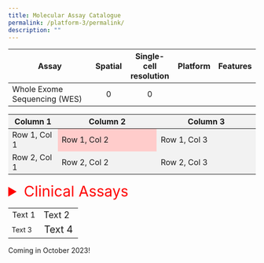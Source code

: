 ```yaml
---
title: Molecular Assay Catalogue
permalink: /platform-3/permalink/
description: ""
---
```



| Assay | Spatial | Single-cell <br> resolution  | Platform |Features |
| -------- | :--: | :-: | ----------- |  - |
| Whole Exome Sequencing (WES)      | 0 | 0    |

<table style="background-color: #f2f2f2;"> <colgroup> <col style="width: 20%;"> <col style="width: 40%;"> <col style="width: 40%;"> </colgroup><colgroup> </colgroup><thead> <tr> <th>Column 1</th> <th>Column 2</th> <th>Column 3</th> </tr> </thead> <tbody> <tr> <td>Row 1, Col 1</td> <td style="background-color: #ffcccb;">Row 1, Col 2</td> <td>Row 1, Col 3</td> </tr> <tr> <td>Row 2, Col 1</td> <td>Row 2, Col 2</td> <td>Row 2, Col 3</td> </tr> </tbody> </table>


<details> <summary style="font-size: 30px; color: red;">Clinical Assays</summary> <table> <thead> <tr> <th>Header 1</th> <th>Header 2</th> <th>Header 3</th> </tr> </thead> <tbody> <tr> <td>Row 1, Col 1</td> <td>Row 1, Col 2</td> <td>Row 1, Col 3</td> </tr> <tr> <td>Row 2, Col 1</td> <td>Row 2, Col 2</td> <td>Row 2, Col 3</td> </tr> </tbody> </table> </details>

<table>
  <tbody><tr>
    <td style="font-size: 16px;">Text 1</td>
    <td style="font-size: 18px;">Text 2</td>
  </tr>
  <tr>
    <td style="font-size: 14px;">Text 3</td>
    <td style="font-size: 20px;">Text 4</td>
  </tr>
</tbody></table>


Coming in October 2023!